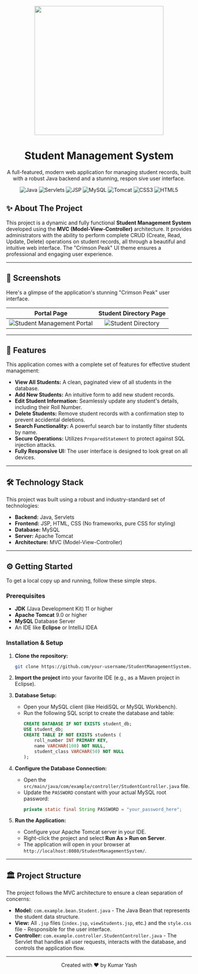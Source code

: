 <p align="center">
<!--   <img src="https://media.giphy.com/media/zhJ55MqoYiVzi/giphy.gif" width="200"> -->
  <img src="https://media.giphy.com/media/RbDKaczqWovIugyJmW/giphy.gif" width="350">
</p>
             
<h1 align="center">Student Management System</h1>

<p align="center">
  A full-featured, modern web application for managing student records, built with a robust Java backend and a stunning, respon sive user interface.
</p>

<p align="center">
    <img src="https://img.shields.io/badge/Java-ED8B00?style=for-the-badge&logo=openjdk&logoColor=white" alt="Java">
    <img src="https://img.shields.io/badge/Servlets-D02324?style=for-the-badge&logo=apache&logoColor=white" alt="Servlets">
    <img src="https://img.shields.io/badge/JSP-1B75BB?style=for-the-badge&logo=oracle&logoColor=white" alt="JSP">
    <img src="https://img.shields.io/badge/MySQL-4479A1?style=for-the-badge&logo=mysql&logoColor=white" alt="MySQL">
    <img src="https://img.shields.io/badge/Apache_Tomcat-F8DC75?style=for-the-badge&logo=apache-tomcat&logoColor=black" alt="Tomcat">
    <img src="https://img.shields.io/badge/CSS3-1572B6?style=for-the-badge&logo=css3&logoColor=white" alt="CSS3">
    <img src="https://img.shields.io/badge/HTML5-E34F26?style=for-the-badge&logo=html5&logoColor=white" alt="HTML5">
</p>

## ✨ About The Project

This project is a dynamic and fully functional **Student Management System** developed using the **MVC (Model-View-Controller)** architecture. It provides administrators with the ability to perform complete CRUD (Create, Read, Update, Delete) operations on student records, all through a beautiful and intuitive web interface. The "Crimson Peak" UI theme ensures a professional and engaging user experience.

---

## 📸 Screenshots

Here's a glimpse of the application's stunning "Crimson Peak" user interface.

| Portal Page | Student Directory Page |
| :---: | :---: |
| ![Student Management Portal](https://github.com/user-attachments/assets/8a443e49-92ba-4aed-9a6c-645bb80709bb) | ![Student Directory](https://github.com/user-attachments/assets/305d4ab6-34e0-4acd-9ece-ceaaa956e0ef)
 

---


## 🚀 Features

This application comes with a complete set of features for effective student management:

*   **View All Students:** A clean, paginated view of all students in the database.
*   **Add New Students:** An intuitive form to add new student records.
*   **Edit Student Information:** Seamlessly update any student's details, including their Roll Number.
*   **Delete Students:** Remove student records with a confirmation step to prevent accidental deletions.
*   **Search Functionality:** A powerful search bar to instantly filter students by name.
*   **Secure Operations:** Utilizes `PreparedStatement` to protect against SQL injection attacks.
*   **Fully Responsive UI:** The user interface is designed to look great on all devices.

---

## 🛠️ Technology Stack

This project was built using a robust and industry-standard set of technologies:

*   **Backend:** Java, Servlets
*   **Frontend:** JSP, HTML, CSS (No frameworks, pure CSS for styling)
*   **Database:** MySQL
*   **Server:** Apache Tomcat
*   **Architecture:** MVC (Model-View-Controller)

---

## ⚙️ Getting Started

To get a local copy up and running, follow these simple steps.

### Prerequisites

*   **JDK** (Java Development Kit) 11 or higher
*   **Apache Tomcat** 9.0 or higher
*   **MySQL** Database Server
*   An IDE like **Eclipse** or IntelliJ IDEA

### Installation & Setup

1.  **Clone the repository:**
    ```sh
    git clone https://github.com/your-username/StudentManagementSystem.git
    ```

2.  **Import the project** into your favorite IDE (e.g., as a Maven project in Eclipse).

3.  **Database Setup:**
    *   Open your MySQL client (like HeidiSQL or MySQL Workbench).
    *   Run the following SQL script to create the database and table:
        ```sql
        CREATE DATABASE IF NOT EXISTS student_db;
        USE student_db;
        CREATE TABLE IF NOT EXISTS students (
            roll_number INT PRIMARY KEY,
            name VARCHAR(100) NOT NULL,
            student_class VARCHAR(50) NOT NULL
        );
        ```

4.  **Configure the Database Connection:**
    *   Open the `src/main/java/com/example/controller/StudentController.java` file.
    *   Update the `PASSWORD` constant with your actual MySQL root password:
        ```java
        private static final String PASSWORD = "your_password_here";
        ```

5.  **Run the Application:**
    *   Configure your Apache Tomcat server in your IDE.
    *   Right-click the project and select **Run As > Run on Server**.
    *   The application will open in your browser at `http://localhost:8080/StudentManagementSystem/`.

---

## 🏛️ Project Structure

The project follows the MVC architecture to ensure a clean separation of concerns:

*   **Model:** `com.example.bean.Student.java` - The Java Bean that represents the student data structure.
*   **View:** All `.jsp` files (`index.jsp`, `viewStudents.jsp`, etc.) and the `style.css` file - Responsible for the user interface.
*   **Controller:** `com.example.controller.StudentController.java` - The Servlet that handles all user requests, interacts with the database, and controls the application flow.

---

<p align="center">
  Created with ❤️ by Kumar Yash
</p>
